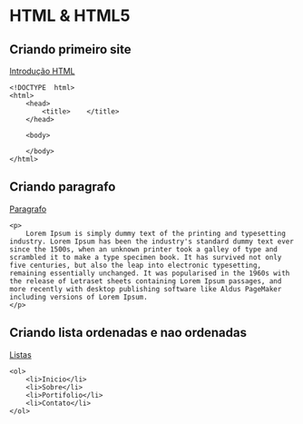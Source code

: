 # HTML & HTML5

## Criando primeiro site

[Introdução HTML](https://www.w3schools.com/html/)

```
<!DOCTYPE  html>
<html>
    <head>
        <title>    </title>
    </head>
    
    <body>

    </body>
</html>
```

## Criando paragrafo

[Paragrafo](https://www.w3schools.com/tags/tag_p.asp)

```
<p>
    Lorem Ipsum is simply dummy text of the printing and typesetting industry. Lorem Ipsum has been the industry's standard dummy text ever since the 1500s, when an unknown printer took a galley of type and scrambled it to make a type specimen book. It has survived not only five centuries, but also the leap into electronic typesetting, remaining essentially unchanged. It was popularised in the 1960s with the release of Letraset sheets containing Lorem Ipsum passages, and more recently with desktop publishing software like Aldus PageMaker including versions of Lorem Ipsum.
</p>
```

## Criando lista ordenadas e nao ordenadas

[Listas](https://www.w3schools.com/html/html_lists.asp)

```
<ol>
    <li>Inicio</li>
    <li>Sobre</li>
    <li>Portifolio</li>
    <li>Contato</li>
</ol>